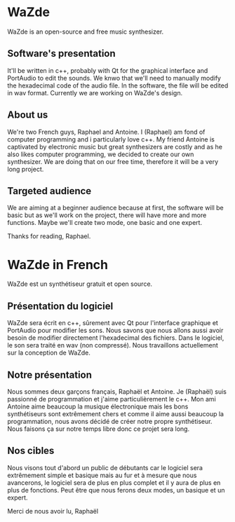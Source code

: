 # WaZde

WaZde is an open-source and free music synthesizer.

Software's presentation
-----------------------

It'll be written in c++, probably with Qt for the graphical interface and PortAudio to edit the sounds.
We knwo that we'll need to manually modify the hexadecimal code of the audio file.
In the software, the file will be edited in wav format.
Currently we are working on WaZde's design.

About us
----------------

We're two French guys, Raphael and Antoine.
I (Raphael) am fond of computer programming and i particularly love c++.
My friend Antoine is captivated by electronic music but great synthesizers are costly and as he also likes computer programming, we decided to create our own synthesizer.
We are doing that on our free time, therefore it will be a very long project.

Targeted audience
-----------

We are aiming at a beginner audience because at first, the software will be basic but as we'll work on the project, there will have more and more functions.
Maybe we'll create two mode, one basic and one expert.


Thanks for reading, Raphael.

# WaZde in French

WaZde est un synthétiseur gratuit et open source. 

Présentation du logiciel
------------------------

WaZde sera écrit en c++, sûrement avec Qt pour l'interface graphique et PortAudio pour modifier les sons. 
Nous savons que nous allons aussi avoir besoin de modifier directement l'hexadecimal des fichiers.
Dans le logiciel, le son sera traité en wav (non compressé). 
Nous travaillons actuellement sur la conception de WaZde. 

Notre présentation
------------------

Nous sommes deux garçons français, Raphaël et Antoine.
Je (Raphaël) suis passionné de programmation et j'aime particulièrement le c++. 
Mon ami Antoine aime beaucoup la musique électronique mais les bons synthétiseurs sont extrêmement chers et comme il aime aussi beaucoup la programmation, nous avons décidé de créer notre propre synthétiseur. 
Nous faisons ça sur notre temps libre donc ce projet sera long. 

Nos cibles
----------

Nous visons tout d'abord un public de débutants car le logiciel sera extrêmement simple et basique mais au fur et à mesure que nous avancerons, le logiciel sera de plus en plus complet et il y aura de plus en plus de fonctions. 
Peut être que nous ferons deux modes, un basique et un expert.

Merci de nous avoir lu, 
Raphaël
